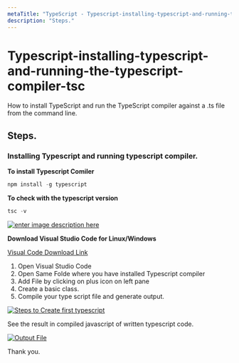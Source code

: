 ```yaml
---
metaTitle: "TypeScript - Typescript-installing-typescript-and-running-the-typescript-compiler-tsc"
description: "Steps."
---
```


# Typescript-installing-typescript-and-running-the-typescript-compiler-tsc


How to install TypeScript and run the TypeScript compiler against a .ts file from the command line.



## Steps.


### Installing Typescript and running typescript compiler.

**To install Typescript Comiler**

```js
npm install -g typescript

```

**To check with the typescript version**

```js
tsc -v

```

[<img src="https://i.stack.imgur.com/qhrUO.png" alt="enter image description here" />](https://i.stack.imgur.com/qhrUO.png)

**Download Visual Studio Code for Linux/Windows**

[Visual Code Download Link](https://code.visualstudio.com/)

1. Open Visual Studio Code
1. Open Same Folde where you have installed Typescript compiler
1. Add File by clicking on plus icon on left pane
1. Create a basic class.
1. Compile your type script file and generate output.

[<img src="https://i.stack.imgur.com/So7pb.png" alt="Steps to Create first typescript" />](https://i.stack.imgur.com/So7pb.png)

See the result in compiled javascript of written typescript code.

[<img src="https://i.stack.imgur.com/g5cu9.png" alt="Output File" />](https://i.stack.imgur.com/g5cu9.png)

Thank you.

